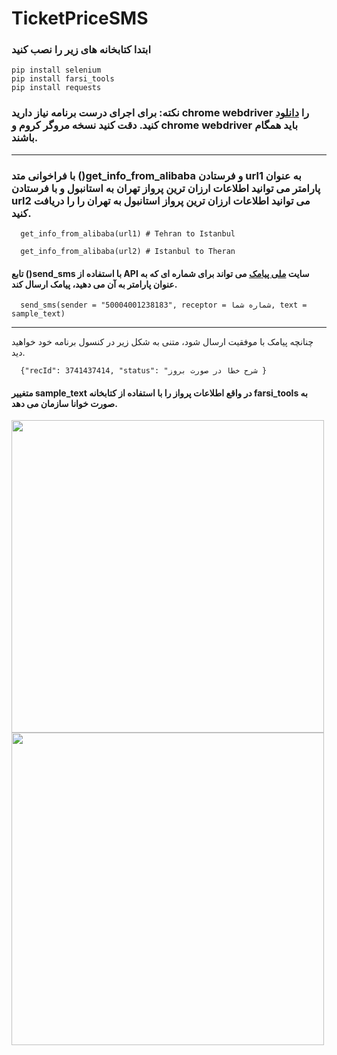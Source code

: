 # TicketPriceSMS
### ابتدا کتابخانه های زیر را نصب کنید
``` pip install selenium ```  
``` pip install farsi_tools ``` \
``` pip install requests ```


### نکته: برای اجرای درست برنامه نیاز دارید chrome webdriver را [دانلود](https://chromedriver.chromium.org/downloads) کنید. دقت کنید نسخه مروگر کروم و **chrome webdriver** باید همگام باشند.

---
### با فراخوانی متد **()get_info_from_alibaba**  و فرستادن **url1** به عنوان پارامتر می توانید اطلاعات ارزان ترین پرواز تهران به استانبول و با فرستادن **url2** می توانید اطلاعات ارزان ترین پرواز استانبول به تهران را را دریافت کنید. 
```
  get_info_from_alibaba(url1) # Tehran to Istanbul

  get_info_from_alibaba(url2) # Istanbul to Theran

```
#### تابع **()send_sms** با استفاده از **API** سایت [ملی پیامک](https://www.melipayamak.com) می تواند برای شماره ای که به عنوان پارامتر به آن می دهید، پیامک ارسال کند.



```
  send_sms(sender = "50004001238183", receptor = شماره شما, text = sample_text)

```
---
چنانچه پیامک با موفقیت ارسال شود، متنی به شکل زیر در کنسول برنامه خود خواهید دید.
```
  {"recId": 3741437414, "status": "شرح خطا در صورت بروز }
```


#### متغییر sample_text در واقع اطلاعات پرواز را با استفاده از کتابخانه **farsi_tools** به صورت خوانا سازمان می دهد.



<img src="assets/img.png" width="500">  <img src="assets/img2.png" width="500">  









